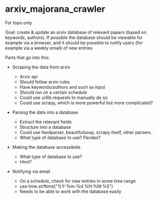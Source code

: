 # arxiv_majorana_crawler
For topo only

Goal: create & update an arxiv database of relevant papers (based on keywords, authors). If possible the database should be viewable for example via a browser, and it should be possible to notify users (for example via a weekly email) of new entries


Parts that go into this:
- Scraping the data from arxiv 
  - Arxiv api
  - Should follow arxiv rules
  - Have keywords/authors and such as input
  - Should run on a certain schedule
  - Could use urllib.requests to manually do so
  - Could use scrapy, which is more powerful but more complicated?
  
- Parsing the data into a database
  - Extract the relevant fields
  - Structure into a database
  - Could use feedparser, beautifulsoup, scrapy itself, other parsers..
  - What type of database to use? Pandas?
  
- Making the database accessibele 
  - What type of database to use?
  - Html?

- Notifying via email
  - On a schedule, check for new entries in some time range
  - use time.strftime("%Y-%m-%d %H:%M:%S") 
  - Needs to be able to work with the database easily

